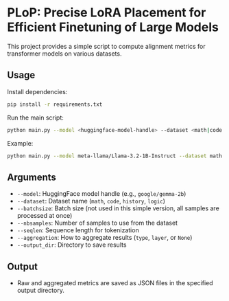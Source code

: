 # PLoP: Precise LoRA Placement for Efficient Finetuning of Large Models

This project provides a simple script to compute alignment metrics for transformer models on various datasets.

## Usage

Install dependencies:
```bash
pip install -r requirements.txt
```

Run the main script:
```bash
python main.py --model <huggingface-model-handle> --dataset <math|code|history|logic> --batchsize <BATCHSIZE> --nbsamples <N> --seqlen <SEQ_LEN> --aggregation <type|layer|None> --output_dir <RESULTS_DIR>
```

Example:
```bash
python main.py --model meta-llama/Llama-3.2-1B-Instruct --dataset math --batchsize 8 --nbsamples 100 --seqlen 256 --aggregation type --output_dir results/
```

## Arguments
- `--model`: HuggingFace model handle (e.g., `google/gemma-2b`)
- `--dataset`: Dataset name (`math`, `code`, `history`, `logic`)
- `--batchsize`: Batch size (not used in this simple version, all samples are processed at once)
- `--nbsamples`: Number of samples to use from the dataset
- `--seqlen`: Sequence length for tokenization
- `--aggregation`: How to aggregate results (`type`, `layer`, or `None`)
- `--output_dir`: Directory to save results

## Output
- Raw and aggregated metrics are saved as JSON files in the specified output directory. 